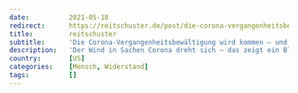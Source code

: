 ```yaml
---
date:          2021-05-18
redirect:      https://reitschuster.de/post/die-corona-vergangenheitsbewaeltigung-wird-kommen-und-viele-kalt-ueberraschen/
title:         reitschuster
subtitle:      'Die Corona-Vergangenheitsbewältigung wird kommen – und viele kalt erwischen'
description:   'Der Wind in Sachen Corona dreht sich – das zeigt ein Blick über den großen Teich. Für die Akteure und Mitläufer des Pandemie-Regimes wird völlig überraschend eine Welt zusammenbrechen, eine Blase platzen. Und es wird eine Abrechnung der Corona-Zeit beginnen. Von Thomas Maul.'
country:       [US]
categories:    [Mensch, Widerstand]
tags:          []
---
```

